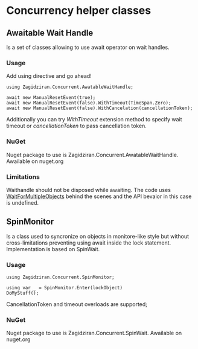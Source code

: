 # Concurrency helper classes

## Awaitable Wait Handle
Is a set of classes allowing to use await operator on wait handles.

### Usage 
Add using directive and go ahead!
```
using Zagidziran.Concurrent.AwatableWaitHandle;

await new ManualResetEvent(true);
await new ManualResetEvent(false).WithTimeout(TimeSpan.Zero);
await new ManualResetEvent(false).WithCancelation(cancellationToken);
```
Additionally you can try *WithTimeout* extension method to specify wait timeout or *cancellationToken* to pass cancellation token.

### NuGet

Nuget package to use is Zagidziran.Concurrent.AwatableWaitHandle. Awailable on nuget.org

### Limitations

Waithandle should not be disposed while awaiting. The code uses [WaitForMultipleObjects](https://docs.microsoft.com/en-us/windows/win32/api/synchapi/nf-synchapi-waitformultipleobjects) behind the scenes and the API bevaior in this case is undefined.

## SpinMonitor 
Is a class used to syncronize on objects in monitore-like style but without cross-limitations preventing using await inside the lock statement.
Implementation is based on SpinWait. 

### Usage
```
using Zagidziran.Concurrent.SpinMonitor;

using var _ = SpinMonitor.Enter(lockObject)
DoMyStuff(); 
```

CancellationToken and timeout overloads are supported;

### NuGet

Nuget package to use is Zagidziran.Concurrent.SpinWait. Awailable on nuget.org
